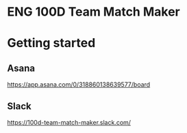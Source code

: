 ENG 100D Team Match Maker
===

# Getting started

Asana
---
https://app.asana.com/0/318860138639577/board

Slack
---
https://100d-team-match-maker.slack.com/
